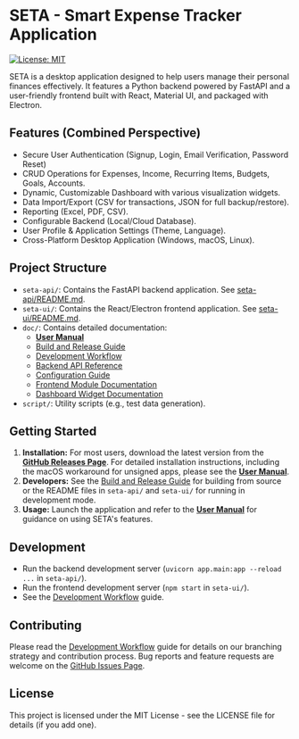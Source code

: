 # SETA - Smart Expense Tracker Application

[![License: MIT](https://img.shields.io/badge/License-MIT-yellow.svg)](https://opensource.org/licenses/MIT) <!-- Optional license badge -->

SETA is a desktop application designed to help users manage their personal finances effectively. It features a Python backend powered by FastAPI and a user-friendly frontend built with React, Material UI, and packaged with Electron.

## Features (Combined Perspective)

*   Secure User Authentication (Signup, Login, Email Verification, Password Reset)
*   CRUD Operations for Expenses, Income, Recurring Items, Budgets, Goals, Accounts.
*   Dynamic, Customizable Dashboard with various visualization widgets.
*   Data Import/Export (CSV for transactions, JSON for full backup/restore).
*   Reporting (Excel, PDF, CSV).
*   Configurable Backend (Local/Cloud Database).
*   User Profile & Application Settings (Theme, Language).
*   Cross-Platform Desktop Application (Windows, macOS, Linux).

## Project Structure

*   `seta-api/`: Contains the FastAPI backend application. See [seta-api/README.md](./seta-api/README.md).
*   `seta-ui/`: Contains the React/Electron frontend application. See [seta-ui/README.md](./seta-ui/README.md).
*   `doc/`: Contains detailed documentation:
    *   **[User Manual](./doc/user_manual.md)**
    *   [Build and Release Guide](./doc/build_and_release.md)
    *   [Development Workflow](./doc/development_workflow.md)
    *   [Backend API Reference](./doc/api_reference.md)
    *   [Configuration Guide](./doc/configuration.md)
    *   [Frontend Module Documentation](./doc/frontend_modules.md) <!-- Optional: Add if you create this -->
    *   [Dashboard Widget Documentation](./doc/dashboard_widgets.md) <!-- Optional: Add if you create this -->
*   `script/`: Utility scripts (e.g., test data generation).

## Getting Started

1.  **Installation:** For most users, download the latest version from the **[GitHub Releases Page](https://github.com/YourUsername/YourRepoName/releases)**. For detailed installation instructions, including the macOS workaround for unsigned apps, please see the **[User Manual](./doc/user_manual.md)**.
2.  **Developers:** See the [Build and Release Guide](./doc/build_and_release.md) for building from source or the README files in `seta-api/` and `seta-ui/` for running in development mode.
3.  **Usage:** Launch the application and refer to the **[User Manual](./doc/user_manual.md)** for guidance on using SETA's features.

## Development

*   Run the backend development server (`uvicorn app.main:app --reload ...` in `seta-api/`).
*   Run the frontend development server (`npm start` in `seta-ui/`).
*   See the [Development Workflow](./doc/development_workflow.md) guide.

## Contributing

Please read the [Development Workflow](./doc/development_workflow.md) guide for details on our branching strategy and contribution process. Bug reports and feature requests are welcome on the [GitHub Issues Page](https://github.com/YourUsername/YourRepoName/issues).

## License

This project is licensed under the MIT License - see the LICENSE file for details (if you add one).
